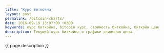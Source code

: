```yaml
---
title: 'Курс Биткойна'
layout: post
permalink: /bitcoin-charts/
date: 2016-09-19 13:07:00 +0300
keywords: курс биткойна, bitcoin курс, стоимость биткойна, биткойн цена, bitcoin цена, график стоимости биткойна, сколько стоит биткойн,
description: Текущий курс биткойна и графики движения цены.
---
```


{{ page.description }}

<div id="charts-wrapper">
<div class="price" title="Текущий курс Биткойна"></div>
<div class="charts day" title="График движения цены Биткойна за последние 24 часа"></div>
<div class="charts week" title="График движения цены Биткойна за последние 7 дней"></div>
<div class="charts month" title="График движения цены Биткойна за последний месяц"></div>
<div class="charts half-year" title="График движения цены Биткойна за последние 6 месяцев"></div>
</div>

<div style="clear:both;"></div>
